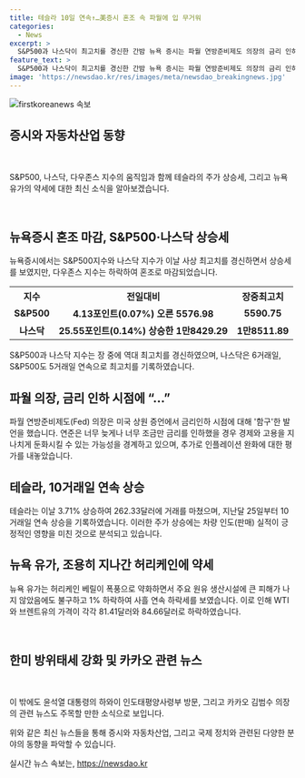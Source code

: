 ```yaml
---
title: 테슬라 10일 연속↑…美증시 혼조 속 파월에 입 무거워
categories:
  - News
excerpt: >
  S&P500과 나스닥이 최고치를 경신한 간밤 뉴욕 증시는 파월 연방준비제도 의장의 금리 인하 시점에 대한 함구 발언으로 혼조 마감했다. 테슬라는 10일 연속 상승세를 이어가며 주목받았고, 뉴욕 유가는 하락세를 보였다. 파월 의장의 발언과 테슬라의 강세, 뉴욕 유가의 약세 등이 시장을 이슈로 떠올리고 있다.
feature_text: >
  S&P500과 나스닥이 최고치를 경신한 간밤 뉴욕 증시는 파월 연방준비제도 의장의 금리 인하 시점에 대한 함구 발언으로 혼조 마감했다. 테슬라는 10일 연속 상승세를 이어가며 주목받았고, 뉴욕 유가는 하락세를 보였다. 파월 의장의 발언과 테슬라의 강세, 뉴욕 유가의 약세 등이 시장을 이슈로 떠올리고 있다.
image: 'https://newsdao.kr/res/images/meta/newsdao_breakingnews.jpg'
---
```


<p><img src="https://newsdao.kr/res/images/meta/newsdao_breakingnews.jpg" alt="firstkoreanews 속보" /></p>

<h2 data-ke-size="size26">증시와 자동차산업 동향</h2>

<p data-ke-size="size16">&nbsp;</p>

<p>S&amp;P500, 나스닥, 다우존스 지수의 움직임과 함께 테슬라의 주가 상승세, 그리고 뉴욕 유가의 약세에 대한 최신 소식을 알아보겠습니다.</p>

<p data-ke-size="size16">&nbsp;</p>

<h2>뉴욕증시 혼조 마감, S&P500·나스닥 상승세</h2>

<p data-ke-size="size16">뉴욕증시에서는 S&P500지수와 나스닥 지수가 이날 사상 최고치를 경신하면서 상승세를 보였지만, 다우존스 지수는 하락하여 혼조로 마감되었습니다.</p>

<table>
    <tr>
        <th>지수</th>
        <th>전일대비</th>
        <th>장중최고치</th>
    </tr>
    <tr>
        <td style="text-align: center; height: 17px;"><b>S&P500</b></td>
        <td style="text-align: center; height: 17px;"><b>4.13포인트(0.07%) 오른 5576.98</b></td>
        <td style="text-align: center; height: 17px;"><b>5590.75</b></td>
    </tr>
    <tr>
        <td style="text-align: center; height: 17px;"><b>나스닥</b></td>
        <td style="text-align: center; height: 17px;"><b>25.55포인트(0.14%) 상승한 1만8429.29</b></td>
        <td style="text-align: center; height: 17px;"><b>1만8511.89</b></td>
    </tr>
</table>

<p data-ke-size="size16">S&P500과 나스닥 지수는 장 중에 역대 최고치를 경신하였으며, 나스닥은 6거래일, S&P500도 5거래일 연속으로 최고치를 기록하였습니다.</p>

<h2>파월 의장, 금리 인하 시점에 “…”</h2>

<p data-ke-size="size16">파월 연방준비제도(Fed) 의장은 미국 상원 증언에서 금리인하 시점에 대해 '함구'한 발언을 했습니다. 연준은 너무 늦게나 너무 조금만 금리를 인하했을 경우 경제와 고용을 지나치게 둔화시킬 수 있는 가능성을 경계하고 있으며, 추가로 인플레이션 완화에 대한 평가를 내놓았습니다.</p>

<h2>테슬라, 10거래일 연속 상승</h2>

<p data-ke-size="size16">테슬라는 이날 3.71% 상승하여 262.33달러에 거래를 마쳤으며, 지난달 25일부터 10거래일 연속 상승을 기록하였습니다. 이러한 주가 상승에는 차량 인도(판매) 실적이 긍정적인 영향을 미친 것으로 분석되고 있습니다.</p>

<h2>뉴욕 유가, 조용히 지나간 허리케인에 약세</h2>

<p data-ke-size="size16">뉴욕 유가는 허리케인 베릴이 폭풍으로 약화하면서 주요 원유 생산시설에 큰 피해가 나지 않았음에도 불구하고 1% 하락하여 사흘 연속 하락세를 보였습니다. 이로 인해 WTI와 브렌트유의 가격이 각각 81.41달러와 84.66달러로 하락하였습니다.</p>

<p data-ke-size="size16">&nbsp;</p>

<h2>한미 방위태세 강화 및 카카오 관련 뉴스</h2>

<p data-ke-size="size16">&nbsp;</p>

<p>이 밖에도 윤석열 대통령의 하와이 인도태평양사령부 방문, 그리고 카카오 김범수 의장의 관련 뉴스도 주목할 만한 소식으로 보입니다.</p>

<p>위와 같은 최신 뉴스들을 통해 증시와 자동차산업, 그리고 국제 정치와 관련된 다양한 분야의 동향을 파악할 수 있습니다.</p>
실시간 뉴스 속보는, <a href="https://newsdao.kr" rel="dofollow">https://newsdao.kr</a>


